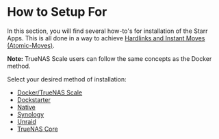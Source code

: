 # How to Setup For

In this section, you will find several how-to's for installation of the Starr Apps.
This is all done in a way to achieve [Hardlinks and Instant Moves (Atomic-Moves)](/Hardlinks/Hardlinks-and-Instant-Moves/).

**Note:** TrueNAS Scale users can follow the same concepts as the Docker method.

Select your desired method of installation:

- [Docker/TrueNAS Scale](/Hardlinks/How-to-setup-for/Docker/)
- [Dockstarter](/Hardlinks/How-to-setup-for/Dockstarter/)
- [Native](/Hardlinks/How-to-setup-for/Native/)
- [Synology](/Hardlinks/How-to-setup-for/Synology/)
- [Unraid](/Hardlinks/How-to-setup-for/Unraid/)
- [TrueNAS Core](/Hardlinks/How-to-setup-for/TrueNAS-Core/)
